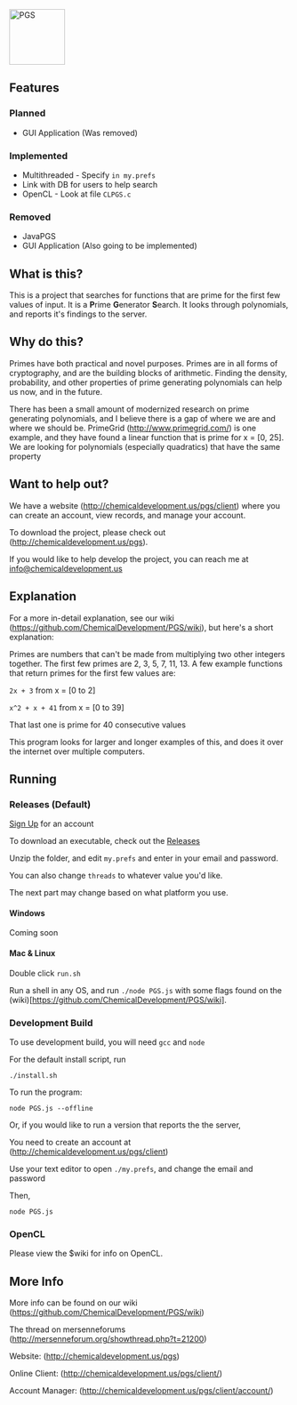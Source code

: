 <img src="/ChemicalDevelopment/PGS/raw/master/logo.png" alt="PGS" style="width:100px;">
    

## Features

### Planned
  * GUI Application (Was removed)

### Implemented
  * Multithreaded - Specify `in my.prefs`
  * Link with DB for users to help search
  * OpenCL - Look at file `CLPGS.c`

### Removed
  * JavaPGS
  * GUI Application (Also going to be implemented)
  

## What is this?
This is a project that searches for functions that are prime for the first few values of input. It is a **P**rime **G**enerator **S**earch. It looks through polynomials, and reports it's findings to the server.

## Why do this?
Primes have both practical and novel purposes. Primes are in all forms of cryptography, and are the building blocks of arithmetic. Finding the density, probability, and other properties of prime generating polynomials can help us now, and in the future.

There has been a small amount of modernized research on prime generating polynomials, and I believe there is a gap of where we are and where we should be. PrimeGrid (http://www.primegrid.com/) is one example, and they have found a linear function that is prime for x = [0, 25]. We are looking for polynomials (especially quadratics) that have the same property

## Want to help out?
We have a website (http://chemicaldevelopment.us/pgs/client) where you can create an account, view records, and manage your account.

To download the project, please check out (http://chemicaldevelopment.us/pgs).

If you would like to help develop the project, you can reach me at info@chemicaldevelopment.us


## Explanation
For a more in-detail explanation, see our wiki (https://github.com/ChemicalDevelopment/PGS/wiki), but here's a short explanation:


Primes are numbers that can't be made from multiplying two other integers together. The first few primes are 2, 3, 5, 7, 11, 13. A few example functions that return primes for the first few values are:


`2x + 3`
from x = [0 to 2]


`x^2 + x + 41`
from x = [0 to 39]

That last one is prime for 40 consecutive values


This program looks for larger and longer examples of this, and does it over the internet over multiple computers.


## Running
### Releases (Default)
[Sign Up](http://chemicaldevelopment.us/pgs/account) for an account

To download an executable, check out the [Releases](https://github.com/ChemicalDevelopment/PGS/releases)

Unzip the folder, and edit `my.prefs` and enter in your email and password.

You can also change `threads` to whatever value you'd like.

The next part may change based on what platform you use.

#### Windows

Coming soon

#### Mac & Linux

Double click `run.sh`

Run a shell in any OS, and run `./node PGS.js` with some flags found on the (wiki)[https://github.com/ChemicalDevelopment/PGS/wiki].



### Development Build
To use development build, you will need `gcc` and `node`

For the default install script, run
```
./install.sh
```

To run the program:
```
node PGS.js --offline
```

Or, if you would like to run a version that reports the the server,

You need to create an account at (http://chemicaldevelopment.us/pgs/client)

Use your text editor to open `./my.prefs`, and change the email and password

Then,
```
node PGS.js
```

### OpenCL
Please view the $wiki for info on OpenCL.


## More Info
More info can be found on our wiki (https://github.com/ChemicalDevelopment/PGS/wiki)

The thread on mersenneforums (http://mersenneforum.org/showthread.php?t=21200)

Website: (http://chemicaldevelopment.us/pgs)

Online Client: (http://chemicaldevelopment.us/pgs/client/)

Account Manager: (http://chemicaldevelopment.us/pgs/client/account/)
